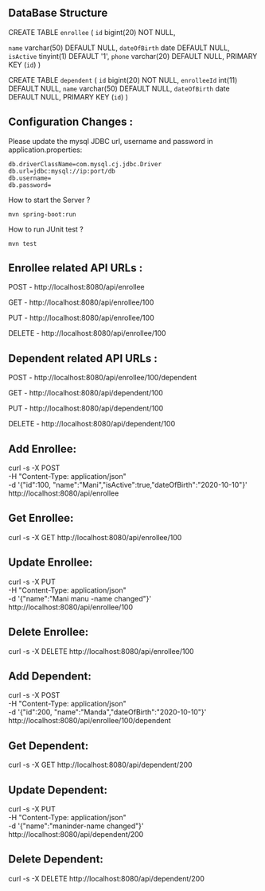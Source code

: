 DataBase Structure
-------------------

CREATE TABLE `enrollee` (
  `id` bigint(20) NOT NULL,
  
  `name` varchar(50) DEFAULT NULL,
  `dateOfBirth` date DEFAULT NULL,
  `isActive` tinyint(1) DEFAULT '1',
  `phone` varchar(20) DEFAULT NULL,
  PRIMARY KEY (`id`)
) 



CREATE TABLE `dependent` (
  `id` bigint(20) NOT NULL,
  `enrolleeId` int(11) DEFAULT NULL,
  `name` varchar(50) DEFAULT NULL,
  `dateOfBirth` date DEFAULT NULL,
  PRIMARY KEY (`id`)
)

Configuration Changes :
----------------------

Please update the mysql JDBC url, username and password in application.properties:

	db.driverClassName=com.mysql.cj.jdbc.Driver
	db.url=jdbc:mysql://ip:port/db
	db.username=
	db.password=


How to start the Server ?

	mvn spring-boot:run

How to run JUnit test ?

	mvn test


Enrollee related API URLs :
---------------------------

POST 	- 	http://localhost:8080/api/enrollee

GET 	- 	http://localhost:8080/api/enrollee/100

PUT 	-	http://localhost:8080/api/enrollee/100

DELETE 	-	http://localhost:8080/api/enrollee/100


Dependent related API URLs :
----------------------------

POST 	- 	http://localhost:8080/api/enrollee/100/dependent

GET 	- 	http://localhost:8080/api/dependent/100

PUT 	-	http://localhost:8080/api/dependent/100

DELETE 	-	http://localhost:8080/api/dependent/100




Add Enrollee:
-------------

curl -s -X POST  \
	-H "Content-Type: application/json" \
	-d '{"id":100, "name":"Mani","isActive":true,"dateOfBirth":"2020-10-10"}' \
	http://localhost:8080/api/enrollee
	

Get Enrollee:
-------------
	
curl -s -X GET http://localhost:8080/api/enrollee/100

Update Enrollee:
----------------

curl -s -X PUT  \
	-H "Content-Type: application/json" \
	-d '{"name":"Mani manu -name changed"}' \
	http://localhost:8080/api/enrollee/100

Delete Enrollee:
----------------
	
curl -s -X DELETE http://localhost:8080/api/enrollee/100


Add Dependent:
--------------


curl -s -X POST  \
	-H "Content-Type: application/json" \
	-d '{"id":200, "name":"Manda","dateOfBirth":"2020-10-10"}' \
	http://localhost:8080/api/enrollee/100/dependent


Get Dependent:
--------------
	
curl -s -X GET http://localhost:8080/api/dependent/200


Update Dependent:
-----------------

curl -s -X PUT  \
	-H "Content-Type: application/json" \
	-d '{"name":"maninder-name changed"}' \
	http://localhost:8080/api/dependent/200
	
Delete Dependent:
-----------------

curl -s -X DELETE http://localhost:8080/api/dependent/200
